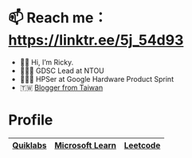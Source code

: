 # 📫 Reach me：https://linktr.ee/5j_54d93
- 👋🏻 Hi, I’m Ricky.
- 🧑🏻‍💻 GDSC Lead at NTOU
- 👨🏻‍💻 HPSer at Google Hardware Product Sprint
- 🇹🇼 [Blogger from Taiwan](https://sharing-life-in-tw.blogspot.com)

# Profile
|[Quiklabs](https://google.qwiklabs.com/public_profiles/6433a491-5473-4802-83f6-c765698f18b9)|[Microsoft Learn](https://docs.microsoft.com/zh-tw/users/ricky-chuang/)|[Leetcode](https://leetcode.com/5j_54d93/)|
|:-:|:-:|:-:|

<!---
5j54d93/5j54d93 is a ✨ special ✨ repository because its `README.md` (this file) appears on your GitHub profile.
You can click the Preview link to take a look at your changes.
--->
